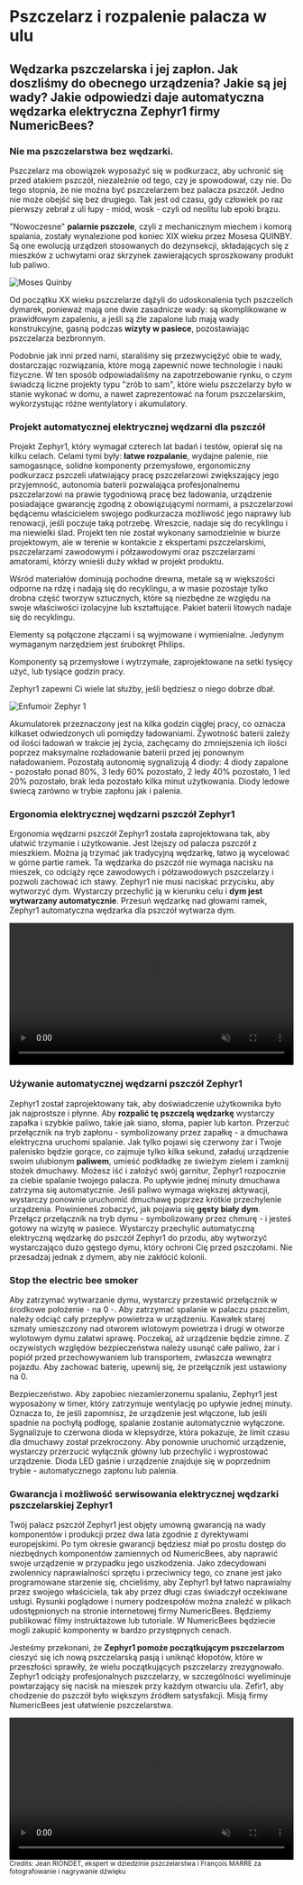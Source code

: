 # Pszczelarz i rozpalenie palacza w ulu

## Wędzarka pszczelarska i jej zapłon. Jak doszliśmy do obecnego urządzenia? Jakie są jej wady? Jakie odpowiedzi daje automatyczna wędzarka elektryczna Zephyr1 firmy NumericBees?

### Nie ma pszczelarstwa bez wędzarki.

Pszczelarz ma obowiązek wyposażyć się w podkurzacz, aby uchronić się przed atakiem pszczół, niezależnie od tego, czy je spowodował, czy nie. Do tego stopnia, że nie można być pszczelarzem bez palacza pszczół. Jedno nie może obejść się bez drugiego. Tak jest od czasu, gdy człowiek po raz pierwszy zebrał z uli łupy - miód, wosk - czyli od neolitu lub epoki brązu.
 
"Nowoczesne" **palarnie pszczele**, czyli z mechanicznym miechem i komorą spalania, zostały wynalezione pod koniec XIX wieku przez Mosesa QUINBY. Są one ewolucją urządzeń stosowanych do dezynsekcji, składających się z mieszków z uchwytami oraz skrzynek zawierających sproszkowany produkt lub paliwo.

![Moses Quinby](/static/assets/img/moses_quinby.png)

Od początku XX wieku pszczelarze dążyli do udoskonalenia tych pszczelich dymarek, ponieważ mają one dwie zasadnicze wady: są skomplikowane w prawidłowym zapaleniu, a jeśli są źle zapalone lub mają wady konstrukcyjne, gasną podczas **wizyty w pasiece**, pozostawiając pszczelarza bezbronnym.

Podobnie jak inni przed nami, staraliśmy się przezwyciężyć obie te wady, dostarczając rozwiązania, które mogą zapewnić nowe technologie i nauki fizyczne. W ten sposób odpowiadaliśmy na zapotrzebowanie rynku, o czym świadczą liczne projekty typu "zrób to sam", które wielu pszczelarzy było w stanie wykonać w domu, a nawet zaprezentować na forum pszczelarskim, wykorzystując różne wentylatory i akumulatory.

### Projekt automatycznej elektrycznej wędzarni dla pszczół

Projekt Zephyr1, który wymagał czterech lat badań i testów, opierał się na kilku celach. Celami tymi były: **łatwe rozpalanie**, wydajne palenie, nie samogasnące, solidne komponenty przemysłowe, ergonomiczny podkurzacz pszczeli ułatwiający pracę pszczelarzowi zwiększający jego przyjemność, autonomia baterii pozwalająca profesjonalnemu pszczelarzowi na prawie tygodniową pracę bez ładowania, urządzenie posiadające gwarancję zgodną z obowiązującymi normami, a pszczelarzowi będącemu właścicielem swojego podkurzacza możliwość jego naprawy lub renowacji, jeśli poczuje taką potrzebę. Wreszcie, nadaje się do recyklingu i ma niewielki ślad. Projekt ten nie został wykonany samodzielnie w biurze projektowym, ale w terenie w kontakcie z ekspertami pszczelarskimi, pszczelarzami zawodowymi i półzawodowymi oraz pszczelarzami amatorami, którzy wnieśli duży wkład w projekt produktu.

Wśród materiałów dominują pochodne drewna, metale są w większości odporne na rdzę i nadają się do recyklingu, a w masie pozostaje tylko drobna część tworzyw sztucznych, które są niezbędne ze względu na swoje właściwości izolacyjne lub kształtujące. Pakiet baterii litowych nadaje się do recyklingu.

Elementy są połączone złączami i są wyjmowane i wymienialne. Jedynym wymaganym narzędziem jest śrubokręt Philips.

Komponenty są przemysłowe i wytrzymałe, zaprojektowane na setki tysięcy użyć, lub tysiące godzin pracy.

Zephyr1 zapewni Ci wiele lat służby, jeśli będziesz o niego dobrze dbał.

![Enfumoir Zephyr 1](/static/assets/img/enfumoir_zephyr1.png)

Akumulatorek przeznaczony jest na kilka godzin ciągłej pracy, co oznacza kilkaset odwiedzonych uli pomiędzy ładowaniami. Żywotność baterii zależy od ilości ładowań w trakcie jej życia, zachęcamy do zmniejszenia ich ilości poprzez maksymalne rozładowanie baterii przed jej ponownym naładowaniem. Pozostałą autonomię sygnalizują 4 diody: 4 diody zapalone - pozostało ponad 80%, 3 ledy 60% pozostało, 2 ledy 40% pozostało, 1 led 20% pozostało, brak leda pozostało kilka minut użytkowania. Diody ledowe świecą zarówno w trybie zapłonu jak i palenia.

### Ergonomia elektrycznej wędzarni pszczół Zephyr1

Ergonomia wędzarni pszczół Zephyr1 została zaprojektowana tak, aby ułatwić trzymanie i użytkowanie. Jest lżejszy od palacza pszczół z mieszkiem. Można ją trzymać jak tradycyjną wędzarkę, łatwo ją wycelować w górne partie ramek. Ta wędzarka do pszczół nie wymaga nacisku na mieszek, co odciąży ręce zawodowych i półzawodowych pszczelarzy i pozwoli zachować ich stawy. Zephyr1 nie musi naciskać przycisku, aby wytworzyć dym. Wystarczy przechylić ją w kierunku celu i **dym jest wytwarzany automatycznie**. Przesuń wędzarkę nad głowami ramek, Zephyr1 automatyczna wędzarka dla pszczół wytwarza dym.

<video width="100%" muted controls>
  <source src="/static/assets/video/faire-descendre-les-abeilles.mp4" type="video/mp4"/>
  Twoja przeglądarka nie obsługuje odtwarzania tego filmu.
</video>

### Używanie automatycznej wędzarni pszczół Zephyr1

Zephyr1 został zaprojektowany tak, aby doświadczenie użytkownika było jak najprostsze i płynne. Aby **rozpalić tę pszczelą wędzarkę** wystarczy zapałka i szybkie paliwo, takie jak siano, słoma, papier lub karton. Przerzuć przełącznik na tryb zapłonu - symbolizowany przez zapałkę - a dmuchawa elektryczna uruchomi spalanie. Jak tylko pojawi się czerwony żar i Twoje palenisko będzie gorące, co zajmuje tylko kilka sekund, załaduj urządzenie swoim ulubionym **paliwem**, umieść podkładkę ze świeżym zielem i zamknij stożek dmuchawy. Możesz iść i założyć swój garnitur, Zephyr1 rozpocznie za ciebie spalanie twojego palacza. Po upływie jednej minuty dmuchawa zatrzyma się automatycznie. Jeśli paliwo wymaga większej aktywacji, wystarczy ponownie uruchomić dmuchawę poprzez krótkie przechylenie urządzenia. Powinieneś zobaczyć, jak pojawia się **gęsty biały dym**. Przełącz przełącznik na tryb dymu - symbolizowany przez chmurę - i jesteś gotowy na wizytę w pasiece. Wystarczy przechylić automatyczną elektryczną wędzarkę do pszczół Zephyr1 do przodu, aby wytworzyć wystarczająco dużo gęstego dymu, który ochroni Cię przed pszczołami. Nie przesadzaj jednak z dymem, aby nie zakłócić kolonii.

### Stop the electric bee smoker

Aby zatrzymać wytwarzanie dymu, wystarczy przestawić przełącznik w środkowe położenie - na 0 -. Aby zatrzymać spalanie w palaczu pszczelim, należy odciąć cały przepływ powietrza w urządzeniu. Kawałek starej szmaty umieszczony nad otworem wlotowym powietrza i drugi w otworze wylotowym dymu załatwi sprawę. Poczekaj, aż urządzenie będzie zimne. Z oczywistych względów bezpieczeństwa należy usunąć całe paliwo, żar i popiół przed przechowywaniem lub transportem, zwłaszcza wewnątrz pojazdu. Aby zachować baterię, upewnij się, że przełącznik jest ustawiony na 0.

Bezpieczeństwo. Aby zapobiec niezamierzonemu spalaniu, Zephyr1 jest wyposażony w timer, który zatrzymuje wentylację po upływie jednej minuty. Oznacza to, że jeśli zapomnisz, że urządzenie jest włączone, lub jeśli spadnie na pochyłą podłogę, spalanie zostanie automatycznie wyłączone. Sygnalizuje to czerwona dioda w klepsydrze, która pokazuje, że limit czasu dla dmuchawy został przekroczony. Aby ponownie uruchomić urządzenie, wystarczy przerzucić wyłącznik główny lub przechylić i wyprostować urządzenie. Dioda LED gaśnie i urządzenie znajduje się w poprzednim trybie - automatycznego zapłonu lub palenia.

### Gwarancja i możliwość serwisowania elektrycznej wędzarki pszczelarskiej Zephyr1

Twój palacz pszczół Zephyr1 jest objęty umowną gwarancją na wady komponentów i produkcji przez dwa lata zgodnie z dyrektywami europejskimi. Po tym okresie gwarancji będziesz miał po prostu dostęp do niezbędnych komponentów zamiennych od NumericBees, aby naprawić swoje urządzenie w przypadku jego uszkodzenia. Jako zdecydowani zwolennicy naprawialności sprzętu i przeciwnicy tego, co znane jest jako programowane starzenie się, chcieliśmy, aby Zephyr1 był łatwo naprawialny przez swojego właściciela, tak aby przez długi czas świadczył oczekiwane usługi. Rysunki poglądowe i numery podzespołów można znaleźć w plikach udostępnionych na stronie internetowej firmy NumericBees. Będziemy publikować filmy instruktażowe lub tutoriale. W NumericBees będziecie mogli zakupić komponenty w bardzo przystępnych cenach.

Jesteśmy przekonani, że **Zephyr1 pomoże początkującym pszczelarzom** cieszyć się ich nową pszczelarską pasją i uniknąć kłopotów, które w przeszłości sprawiły, że wielu początkujących pszczelarzy zrezygnowało. Zephyr1 odciąży profesjonalnych pszczelarzy, w szczególności wyeliminuje powtarzający się nacisk na mieszek przy każdym otwarciu ula. Zefir1, aby chodzenie do pszczół było większym źródłem satysfakcji. Misją firmy NumericBees jest ułatwienie pszczelarstwa.

<video width="100%" muted controls>
  <source src="/static/assets/video/zephyr1-combustion.webm" type="video/webm" />
  Twoja przeglądarka nie obsługuje odtwarzania tego filmu.
</video>
<small class="text-muted">Credits: Jean RIONDET, ekspert w dziedzinie pszczelarstwa i François MARRE za
fotografowanie i nagrywanie dźwięku</small>
